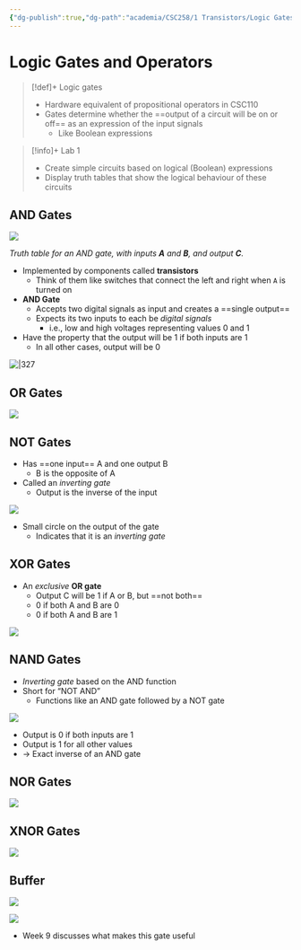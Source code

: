 ```yaml
---
{"dg-publish":true,"dg-path":"academia/CSC258/1 Transistors/Logic Gates and Operators.md","permalink":"/academia/csc-258/1-transistors/logic-gates-and-operators/","tags":["cs","lecture","note","university"],"created":"2025-01-06T11:14:34.840-05:00","updated":"2025-01-11T03:16:00.973-05:00"}
---
```



# Logic Gates and Operators

> [!def]+ Logic gates
> - Hardware equivalent of propositional operators in CSC110
> - Gates determine whether the ==output of a circuit will be on or off== as an expression of the input signals
>     - Like Boolean expressions

> [!info]+ Lab 1
> - Create simple circuits based on logical (Boolean) expressions
> - Display truth tables that show the logical behaviour of these circuits

## AND Gates

![](https://graphicmaths.com/img/computer-science/logic/logic-gates/and-gate.png)

*Truth table for an AND gate, with inputs **A** and **B**, and output **C**.*

- Implemented by components called **transistors**
    - Think of them like switches that connect the left and right when `A` is turned on
- **AND Gate**
    - Accepts two digital signals as input and creates a ==single output==
    - Expects its two inputs to each be *digital signals*
        - i.e., low and high voltages representing values 0 and 1
- Have the property that the output will be 1 if both inputs are 1
    - In all other cases, output will be 0

![|327](https://www.electroniclinic.com/wp-content/uploads/2022/08/logic-symbol-of-AND-gate-scaled.jpg)

## OR Gates

![](https://graphicmaths.com/img/computer-science/logic/logic-gates/or-gate.png)

## NOT Gates

- Has ==one input== A and one output B
    - B is the opposite of A
- Called an *inverting gate*
    - Output is the inverse of the input

![](https://graphicmaths.com/img/computer-science/logic/logic-gates/not-gate.png)

- Small circle on the output of the gate
    - Indicates that it is an *inverting gate*

## XOR Gates

- An *exclusive* **OR gate**
    - Output C will be 1 if A or B, but ==not both==
    - 0 if both A and B are 0
    - 0 if both A and B are 1

![](https://graphicmaths.com/img/computer-science/logic/logic-gates/xor-gate.png)

## NAND Gates

- *Inverting gate* based on the AND function
- Short for “NOT AND”
    - Functions like an AND gate followed by a NOT gate

![](https://graphicmaths.com/img/computer-science/logic/logic-gates/nand-gate.png)

- Output is 0 if both inputs are 1
- Output is 1 for all other values
- → Exact inverse of an AND gate

## NOR Gates

![](https://graphicmaths.com/img/computer-science/logic/logic-gates/nor-gate.png)

## XNOR Gates

![](https://graphicmaths.com/img/computer-science/logic/logic-gates/xnor-gate.png)

## Buffer

![](https://i.imgur.com/bs6idCl.png)

![](https://i.imgur.com/HtZ1JRI.png)

- Week 9 discusses what makes this gate useful

